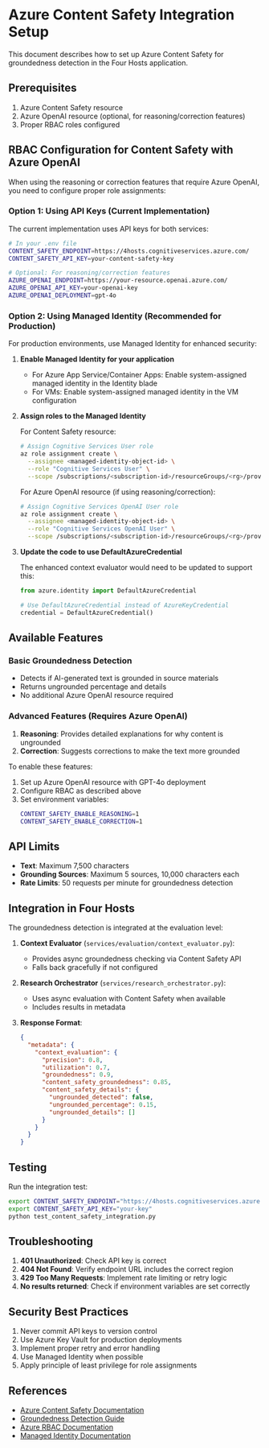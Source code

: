 # Azure Content Safety Integration Setup

This document describes how to set up Azure Content Safety for groundedness detection in the Four Hosts application.

## Prerequisites

1. Azure Content Safety resource
2. Azure OpenAI resource (optional, for reasoning/correction features)
3. Proper RBAC roles configured

## RBAC Configuration for Content Safety with Azure OpenAI

When using the reasoning or correction features that require Azure OpenAI, you need to configure proper role assignments:

### Option 1: Using API Keys (Current Implementation)

The current implementation uses API keys for both services:

```bash
# In your .env file
CONTENT_SAFETY_ENDPOINT=https://4hosts.cognitiveservices.azure.com/
CONTENT_SAFETY_API_KEY=your-content-safety-key

# Optional: For reasoning/correction features
AZURE_OPENAI_ENDPOINT=https://your-resource.openai.azure.com/
AZURE_OPENAI_API_KEY=your-openai-key
AZURE_OPENAI_DEPLOYMENT=gpt-4o
```

### Option 2: Using Managed Identity (Recommended for Production)

For production environments, use Managed Identity for enhanced security:

1. **Enable Managed Identity for your application**
   - For Azure App Service/Container Apps: Enable system-assigned managed identity in the Identity blade
   - For VMs: Enable system-assigned managed identity in the VM configuration

2. **Assign roles to the Managed Identity**

   For Content Safety resource:
   ```bash
   # Assign Cognitive Services User role
   az role assignment create \
     --assignee <managed-identity-object-id> \
     --role "Cognitive Services User" \
     --scope /subscriptions/<subscription-id>/resourceGroups/<rg>/providers/Microsoft.CognitiveServices/accounts/<content-safety-resource>
   ```

   For Azure OpenAI resource (if using reasoning/correction):
   ```bash
   # Assign Cognitive Services OpenAI User role
   az role assignment create \
     --assignee <managed-identity-object-id> \
     --role "Cognitive Services OpenAI User" \
     --scope /subscriptions/<subscription-id>/resourceGroups/<rg>/providers/Microsoft.CognitiveServices/accounts/<openai-resource>
   ```

3. **Update the code to use DefaultAzureCredential**

   The enhanced context evaluator would need to be updated to support this:

   ```python
   from azure.identity import DefaultAzureCredential

   # Use DefaultAzureCredential instead of AzureKeyCredential
   credential = DefaultAzureCredential()
   ```

## Available Features

### Basic Groundedness Detection
- Detects if AI-generated text is grounded in source materials
- Returns ungrounded percentage and details
- No additional Azure OpenAI resource required

### Advanced Features (Requires Azure OpenAI)

1. **Reasoning**: Provides detailed explanations for why content is ungrounded
2. **Correction**: Suggests corrections to make the text more grounded

To enable these features:
1. Set up Azure OpenAI resource with GPT-4o deployment
2. Configure RBAC as described above
3. Set environment variables:
   ```bash
   CONTENT_SAFETY_ENABLE_REASONING=1
   CONTENT_SAFETY_ENABLE_CORRECTION=1
   ```

## API Limits

- **Text**: Maximum 7,500 characters
- **Grounding Sources**: Maximum 5 sources, 10,000 characters each
- **Rate Limits**: 50 requests per minute for groundedness detection

## Integration in Four Hosts

The groundedness detection is integrated at the evaluation level:

1. **Context Evaluator** (`services/evaluation/context_evaluator.py`):
   - Provides async groundedness checking via Content Safety API
   - Falls back gracefully if not configured

2. **Research Orchestrator** (`services/research_orchestrator.py`):
   - Uses async evaluation with Content Safety when available
   - Includes results in metadata

3. **Response Format**:
   ```json
   {
     "metadata": {
       "context_evaluation": {
         "precision": 0.8,
         "utilization": 0.7,
         "groundedness": 0.9,
         "content_safety_groundedness": 0.85,
         "content_safety_details": {
           "ungrounded_detected": false,
           "ungrounded_percentage": 0.15,
           "ungrounded_details": []
         }
       }
     }
   }
   ```

## Testing

Run the integration test:
```bash
export CONTENT_SAFETY_ENDPOINT="https://4hosts.cognitiveservices.azure.com/"
export CONTENT_SAFETY_API_KEY="your-key"
python test_content_safety_integration.py
```

## Troubleshooting

1. **401 Unauthorized**: Check API key is correct
2. **404 Not Found**: Verify endpoint URL includes the correct region
3. **429 Too Many Requests**: Implement rate limiting or retry logic
4. **No results returned**: Check if environment variables are set correctly

## Security Best Practices

1. Never commit API keys to version control
2. Use Azure Key Vault for production deployments
3. Implement proper retry and error handling
4. Use Managed Identity when possible
5. Apply principle of least privilege for role assignments

## References

- [Azure Content Safety Documentation](https://learn.microsoft.com/en-us/azure/ai-services/content-safety/)
- [Groundedness Detection Guide](https://learn.microsoft.com/en-us/azure/ai-services/content-safety/quickstart-groundedness)
- [Azure RBAC Documentation](https://learn.microsoft.com/en-us/azure/ai-foundry/openai/how-to/role-based-access-control)
- [Managed Identity Documentation](https://learn.microsoft.com/en-us/azure/active-directory/managed-identities-azure-resources/)